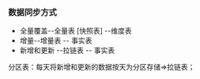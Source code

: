 
### 数据同步方式

+ 全量覆盖--全量表 [快照表] --维度表
+ 增量--增量表 -- 事实表
+ 新增和更新 --拉链表 -- 事实表 

分区表：每天将新增和更新的数据按天为分区存储=>拉链表；

